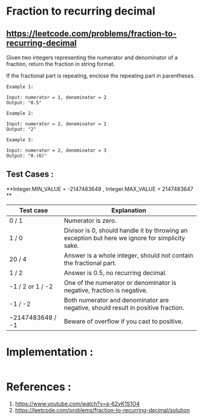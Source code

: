# Fraction to recurring decimal
## https://leetcode.com/problems/fraction-to-recurring-decimal

Given two integers representing the numerator and denominator of a fraction, return the fraction in string format.

If the fractional part is repeating, enclose the repeating part in parentheses.
```
Example 1:

Input: numerator = 1, denominator = 2
Output: "0.5"

Example 2:

Input: numerator = 2, denominator = 1
Output: "2"

Example 3:

Input: numerator = 2, denominator = 3
Output: "0.(6)"
```

## Test Cases :
**Integer.MIN_VALUE = -2147483648  ,  Integer.MAX_VALUE = 2147483647 **


| Test case  | Explanation |
| ------------- | ------------- |
| 0 / 1  | Numerator is zero.  |
| 1 / 0  | Divisor is 0, should handle it by throwing an exception but here we ignore for simplicity sake.  |
| 20 / 4  | Answer is a whole integer, should not contain the fractional part.  |
| 1 / 2  | Answer is 0.5, no recurring decimal.  |
| -1 / 2 or 1 / -2  | One of the numerator or denominator is negative, fraction is negative.  |
| -1 / -2  | Both numerator and denominator are negative, should result in positive fraction.  |
| −2147483648 / -1  | Beware of overflow if you cast to positive.  |


# Implementation :
```java

```

# References :
1. https://www.youtube.com/watch?v=a-62yK1S1O4
2. https://leetcode.com/problems/fraction-to-recurring-decimal/solution
